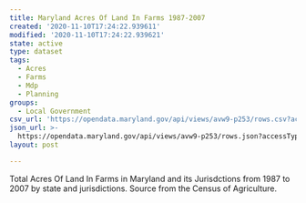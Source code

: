 ```yaml
---
title: Maryland Acres Of Land In Farms 1987-2007
created: '2020-11-10T17:24:22.939611'
modified: '2020-11-10T17:24:22.939621'
state: active
type: dataset
tags:
  - Acres
  - Farms
  - Mdp
  - Planning
groups:
  - Local Government
csv_url: 'https://opendata.maryland.gov/api/views/avw9-p253/rows.csv?accessType=DOWNLOAD'
json_url: >-
  https://opendata.maryland.gov/api/views/avw9-p253/rows.json?accessType=DOWNLOAD
layout: post

---
```

Total Acres Of Land In Farms in Maryland and its Jurisdctions from 1987 to 2007 by state and jurisdictions. Source from the Census of Agriculture.
